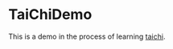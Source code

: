 # TaiChiDemo

This is a demo in the process of learning [taichi](https://github.com/taichi-dev/taichi).